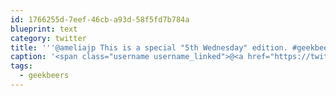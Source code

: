 ```yaml
---
id: 1766255d-7eef-46cb-a93d-58f5fd7b784a
blueprint: text
category: twitter
title: '''@ameliajp This is a special "5th Wednesday" edition. #geekbeers returns to it''s regular programming next week!'
caption: '<span class="username username_linked">@<a href="https://twitter.com/ameliajp" title="Amelia Pothoven">ameliajp</a></span> This is a special "5th Wednesday" edition. <span class="hashtag hashtag_local">#<a href="http://tweettemp.darylchymko.ca/?tag=geekbeers">geekbeers</a> returns to it''s regular programming next week!'
tags:
  - geekbeers
---
```

